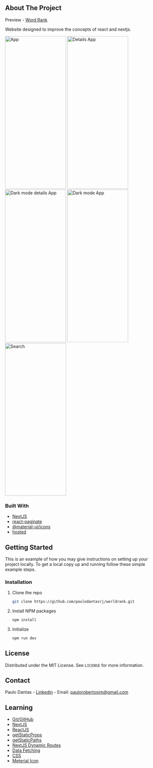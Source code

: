 <!-- ABOUT THE PROJECT -->

## About The Project

Preview - [Word Rank](https://worldrank.vercel.app/)

Website designed to improve the concepts of react and nextjs.

<img src="https://github.com/paulodantasrj/worldrank/blob/master/src/images/app.png" alt="App" width="200px" height="500px">
<img src="https://github.com/paulodantasrj/worldrank/blob/master/src/images/app_details.png" alt="Details App" width="200px" height="500px">
<img src="https://github.com/paulodantasrj/worldrank/blob/master/src/images/app_details_darkmode.png" alt="Dark mode details App" width="200px" height="500px">
<img src="https://github.com/paulodantasrj/worldrank/blob/master/src/images/darkmode%20app.png" alt="Dark mode App" width="200px" height="500px">
<img src="https://github.com/paulodantasrj/worldrank/blob/master/src/images/search.png" alt="Search" width="200px" height="500px">

### Built With

- [NextJS](https://nextjs.org/)
- [react-paginate](https://www.npmjs.com/package/react-paginate)
- [@material-ui/icons](https://material-ui.com/pt/components/material-icons/)
- [hosted](https://vercel.com/dashboard)

<!-- GETTING STARTED -->

## Getting Started

This is an example of how you may give instructions on setting up your project locally.
To get a local copy up and running follow these simple example steps.

### Installation

1. Clone the repo
   ```sh
   git clone https://github.com/paulodantasrj/worldrank.git
   ```
2. Install NPM packages
   ```sh
   npm install
   ```
3. Initialize
   ```sh
   npm run dev
   ```

<!-- LICENSE -->

## License

Distributed under the MIT License. See `LICENSE` for more information.

<!-- CONTACT -->

## Contact

Paulo Dantas - [Linkedin](https://www.linkedin.com/in/paulodantasjr/) - Email: paulorobertosjm@gmail.com

<!-- LEARNING -->

## Learning

- [Git/GitHub](https://git-scm.com/)
- [NextJS](https://nextjs.org/)
- [ReactJS](https://reactjs.org/)
- [getStaticProps](https://nextjs.org/learn/basics/data-fetching/two-forms)
- [getStaticPaths](https://nextjs.org/learn/basics/data-fetching/two-forms)
- [NextJS Dynamic Routes](https://nextjs.org/learn/basics/dynamic-routes/page-path-external-data)
- [Data Fetching](https://nextjs.org/docs/basic-features/data-fetching)
- [CSS](https://www.w3schools.com/css/)
- [Meterial Icon](https://material-ui.com/pt/components/material-icons/)
